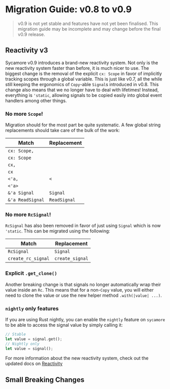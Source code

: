 # Migration Guide: v0.8 to v0.9

> v0.9 is not yet stable and features have not yet been finalised. This migration guide may be incomplete and may change before the final v0.9 release.

## Reactivity v3

Sycamore v0.9 introduces a brand-new reactivity system. Not only is the new reactivity system faster than before, it is much nicer to use.
The biggest change is the removal of the explicit `cx: Scope` in favor of implicitly tracking scopes through a global variable. This is just like v0.7, all the while still keeping the ergonomics of `Copy`-able `Signal`s introduced in v0.8. This change also means that we no longer have to deal with lifetimes! Instead, everything is `'static`, allowing signals to be copied easily into global event handlers among other things.

### No more `Scope`!
Migration should for the most part be quite systematic. A few global string replacements should take care of the bulk of the work:

| Match | Replacement |
| ----- | ----------- |
| `cx: Scope,` | ` ` |
| `cx: Scope` | ` ` |
| `cx,` | ` ` |
| `cx` | ` ` |
| `<'a,` | `<` |
| `<'a>` | ` ` |
| `&'a Signal` | `Signal` |
| `&'a ReadSignal` | `ReadSignal` |

### No more `RcSignal`!
`RcSignal` has also been removed in favor of just using `Signal` which is now `'static`. This can be migrated using the following:

| Match | Replacement |
| ----- | ----------- |
| `RcSignal` | `Signal` |
| `create_rc_signal` | `create_signal` |

### Explicit `.get_clone()`
Another breaking change is that signals no longer automatically wrap their value inside an `Rc`. This means that for a non-`Copy` value, you will either need to clone the value or use the new helper method `.with(|value| ...)`.

### `nightly` only features
If you are using Rust nightly, you can enable the `nightly` feature on `sycamore` to be able to access the signal value by simply calling it:
```rust
// Stable
let value = signal.get();
// Nightly only
let value = signal();
```

For more information about the new reactivity system, check out the updated docs on [Reactivity](../basics/reactivity)

## Small Breaking Changes


